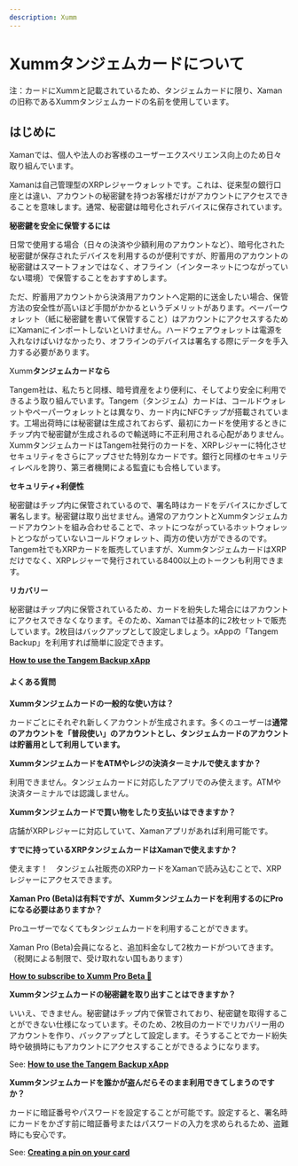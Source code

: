 ```yaml
---
description: Xumm
---
```


# Xummタンジェムカードについて

注：カードにXummと記載されているため、タンジェムカードに限り、Xamanの旧称であるXummタンジェムカードの名前を使用しています。

## はじめに

Xamanでは、個人や法人のお客様のユーザーエクスペリエンス向上のため日々取り組んでいます。

Xamanは自己管理型のXRPレジャーウォレットです。これは、従来型の銀行口座とは違い、アカウントの秘密鍵を持つお客様だけがアカウントにアクセスできることを意味します。通常、秘密鍵は暗号化されデバイスに保存されています。

**秘密鍵を安全に保管するには**

日常で使用する場合（日々の決済や少額利用のアカウントなど）、暗号化された秘密鍵が保存されたデバイスを利用するのが便利ですが、貯蓄用のアカウントの秘密鍵はスマートフォンではなく、オフライン（インターネットにつながっていない環境）で保管することをおすすめします。

ただ、貯蓄用アカウントから決済用アカウントへ定期的に送金したい場合、保管方法の安全性が高いほど手間がかかるというデメリットがあります。ペーパーウォレット（紙に秘密鍵を書いて保管すること）はアカウントにアクセスするためにXamanにインポートしないといけません。ハードウェアウォレットは電源を入れなけばいけなかったり、オフラインのデバイスは署名する際にデータを手入力する必要があります。

Xumm**タンジェムカードなら**

Tangem社は、私たちと同様、暗号資産をより便利に、そしてより安全に利用できるよう取り組んでいます。Tangem（タンジェム）カードは、コールドウォレットやペーパーウォレットとは異なり、カード内にNFCチップが搭載されています。工場出荷時には秘密鍵は生成されておらず、最初にカードを使用するときにチップ内で秘密鍵が生成されるので輸送時に不正利用される心配がありません。XummタンジェムカードはTangem社発行のカードを、XRPレジャーに特化させセキュリティをさらにアップさせた特別なカードです。銀行と同様のセキュリティレベルを誇り、第三者機関による監査にも合格しています。

**セキュリティ+利便性**

秘密鍵はチップ内に保管されているので、署名時はカードをデバイスにかざして署名します。秘密鍵は取り出せません。通常のアカウントとXummタンジェムカードアカウントを組み合わせることで、ネットにつながっているホットウォレットとつながっていないコールドウォレット、両方の使い方ができるのです。Tangem社でもXRPカードを販売していますが、XummタンジェムカードはXRPだけでなく、XRPレジャーで発行されている8400以上のトークンも利用できます。

**リカバリー**

秘密鍵はチップ内に保管されているため、カードを紛失した場合にはアカウントにアクセスできなくなります。そのため、Xamanでは基本的に2枚セットで販売しています。2枚目はバックアップとして設定しましょう。xAppの「Tangem Backup」を利用すれば簡単に設定できます。

[**How to use the Tangem Backup xApp**](https://help.xumm.app/xumm-tangem-cards/how-to-configure-a-backup-signing-account)

#### よくある質問

**Xummタンジェムカードの一般的な使い方は？**

カードごとにそれぞれ新しくアカウントが生成されます。多くのユーザーは**通常のアカウントを「普段使い」のアカウントとし、タンジェムカードのアカウントは貯蓄用として利用しています。**

**XummタンジェムカードをATMやレジの決済ターミナルで使えますか？**

利用できません。タンジェムカードに対応したアプリでのみ使えます。ATMや決済ターミナルでは認識しません。

**Xummタンジェムカードで買い物をしたり支払いはできますか？**

店舗がXRPレジャーに対応していて、Xamanアプリがあれば利用可能です。

**すでに持っているXRPタンジェムカードはXamanで使えますか？**

使えます！　タンジェム社販売のXRPカードをXamanで読み込むことで、XRPレジャーにアクセスできます。

**Xaman Pro (Beta)は有料ですが、Xummタンジェムカードを利用するのにProになる必要はありますか？**

Proユーザーでなくてもタンジェムカードを利用することができます。

Xaman Pro (Beta)会員になると、追加料金なして2枚カードがついてきます。（税関による制限で、受け取れない国もあります）

[**How to subscribe to Xumm Pro Beta 🎉**](https://help.xumm.app/xumm-pro-beta/all-about-xumm-pro/how-to-subscribe-to-pro)

**Xummタンジェムカードの秘密鍵を取り出すことはできますか？**

いいえ、できません。秘密鍵はチップ内で保管されており、秘密鍵を取得することができない仕様になっています。そのため、2枚目のカードでリカバリー用のアカウントを作り、バックアップとして設定します。そうすることでカード紛失時や破損時にもアカウントにアクセスすることができるようになります。&#x20;

See: [**How to use the Tangem Backup xApp**](https://help.xumm.app/xumm-tangem-cards/how-to-configure-a-backup-signing-account)

**Xummタンジェムカードを誰かが盗んだらそのまま利用できてしまうのですか？**

カードに暗証番号やパスワードを設定することが可能です。設定すると、署名時にカードをかざす前に暗証番号またはパスワードの入力を求められるため、盗難時にも安心です。&#x20;

See: [**Creating a pin on your card**](https://help.xumm.app/xumm-tangem-cards/creating-a-pin-on-your-xumm-tangem-card)
